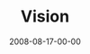 ---
layout: message
category: message
series: "Rebuild"
title: "Vision"
date: 2008-08-17-00-00
message_id: 511
description: "What do you do when you are moved to act? In this talk, Brian Tome introduces us to the story of Nehemiah and his effort to follow his personal vision."
video: "http://s3.amazonaws.com/crossroads-media/messages/video/Rebuild1.mp4"
video-duration: "32:31"
yt-embed-url: "//www.youtube.com/embed/UHMm7yqPn5A"
video-image: "http://s3.amazonaws.com/crossroads-media/images/rebuild1-still.jpg"
notes-description: ""
notes: "http://s3.amazonaws.com/crossroads-media/documents/SN_08-17-08.pdf"
notes-title: "Rebuild&#58; Vision (Study Notes)"
sc-permalink-url: "http://soundcloud.com/crdschurch/rebuild-vision"
audio: "http://s3.amazonaws.com/crossroads-media/messages/audio/Rebuild1.mp3"
audio-duration: "32:31"
tag: 
 - rebuild
 - vision
 - motorcycle
 - crash
 - wreck
 - deer
explicit: false
---